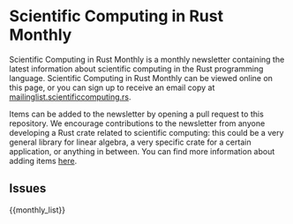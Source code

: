 # Scientific Computing in Rust Monthly

Scientific Computing in Rust Monthly is a monthly newsletter containing the latest information
about scientific computing in the Rust programming language. Scientific Computing in Rust Monthly can be viewed online
on this page, or you can sign up to receive an email copy at [mailinglist.scientificcomputing.rs](https://mailinglist.scientificcomputing.rs).

Items can be added to the newsletter by opening a pull request to this repository. We encourage contributions
to the newsletter from anyone developing a Rust crate related to scientific computing: this could be a
very general library for linear algebra, a very specific crate for a certain application, or anything in between.
You can find more information about adding items
[here](https://github.com/rust-scicomp/scientific-computing-in-rust-monthly#contributing-an-item).

## Issues

{{monthly_list}}

